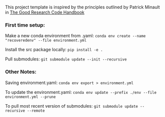 This project template is inspired by the principles outlined by Patrick Minault in [The Good Research Code Handbook](https://goodresearch.dev)

### First time setup:

Make a new conda environment from .yaml: `conda env create --name "recoveredenv" --file environment.yml`

Install the src package locally: `pip install -e . `

Pull submodules: `git submodule update --init --recursive`

### Other Notes:

Saving environment.yaml: `conda env export > environment.yml`

To update the environment.yaml: `conda env update --prefix ./env --file environment.yml --prune`

To pull most recent version of submodules: `git submodule update --recursive --remote`
